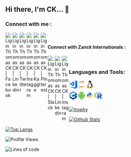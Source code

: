 ## Hi there, I'm CK... 👋

### Connect with me :

[<img align="left" alt="Ligin Thomas CK | Facebook" width="22px" src="https://cdn.jsdelivr.net/npm/simple-icons@3.11.0/icons/facebook.svg" />](https://www.facebook.com/liginthomasck)
[<img align="left" alt="Ligin Thomas CK | Linkedin" width="22px" src="https://cdn.jsdelivr.net/npm/simple-icons@3.11.0/icons/linkedin.svg" />](https://www.linkedin.com/in/liginthomasck/)
[<img align="left" alt="Ligin Thomas CK | Twitter" width="22px" src="https://cdn.jsdelivr.net/npm/simple-icons@v3/icons/twitter.svg" />](https://twitter.com/liginthomasck?)
[<img align="left" alt="Ligin Thomas CK | Instagram" width="22px" src="https://cdn.jsdelivr.net/npm/simple-icons@v3/icons/instagram.svg" />](https://www.instagram.com/liginthomasck/)
[<img align="left" alt="Ligin Thomas CK | Kaggle" width="22px" src="https://cdn.jsdelivr.net/npm/simple-icons@3.11.0/icons/kaggle.svg" />](https://www.kaggle.com/ciyakhan)
[<img align="left" alt="Ligin Thomas CK | Pinterest" width="22px" src="https://cdn.jsdelivr.net/npm/simple-icons@3.11.0/icons/pinterest.svg" />](https://in.pinterest.com/liginthomasck/)
<br/>

#### Connect with Zanck Internationals :

[<img align="left" alt="Ligin Thomas CK | Slack" width="22px" src="https://cdn.jsdelivr.net/npm/simple-icons@3.11.0/icons/slack.svg" />](https://zanckinternationals.slack.com)
[<img align="left" alt="Ligin Thomas CK | Linkedin" width="22px" src="https://cdn.jsdelivr.net/npm/simple-icons@3.11.0/icons/linkedin.svg" />](https://www.linkedin.com/company/zanck-internationals/)
[<img align="left" alt="Ligin Thomas CK | Instagram" width="22px" src="https://cdn.jsdelivr.net/npm/simple-icons@v3/icons/instagram.svg" />](https://www.instagram.com/zanck_internationals/)
<br/>

### Languages and Tools:

[<img align="left" alt="Visual Studio Code" width="26px" src="https://raw.githubusercontent.com/github/explore/80688e429a7d4ef2fca1e82350fe8e3517d3494d/topics/visual-studio-code/visual-studio-code.png" />](CiyaKhan)
[<img align="left" alt="Jupyter Notebook" width="26px" src="https://raw.githubusercontent.com/github/explore/80688e429a7d4ef2fca1e82350fe8e3517d3494d/topics/jupyter-notebook/jupyter-notebook.png" />](CiyaKhan)
[<img align="left" alt="C" width="26px" src="https://raw.githubusercontent.com/github/explore/80688e429a7d4ef2fca1e82350fe8e3517d3494d/topics/linux/linux.png" />](CiyaKhan)
<br/>
<br/>
[<img align="left" alt="Cpp" width="26px" src="https://raw.githubusercontent.com/github/explore/80688e429a7d4ef2fca1e82350fe8e3517d3494d/topics/cpp/cpp.png" />](CiyaKhan)
[<img align="left" alt="Android" width="26px" src="https://raw.githubusercontent.com/github/explore/80688e429a7d4ef2fca1e82350fe8e3517d3494d/topics/android/android.png" />](CiyaKhan)
[<img align="left" alt="Python" width="26px" src="https://raw.githubusercontent.com/github/explore/80688e429a7d4ef2fca1e82350fe8e3517d3494d/topics/python/python.png" />](CiyaKhan)
[<img align="left" alt="R" width="26px" src="https://raw.githubusercontent.com/github/explore/80688e429a7d4ef2fca1e82350fe8e3517d3494d/topics/r/r.png" />](CiyaKhan)
<br/>
<br/>

[![trophy](https://github-profile-trophy.vercel.app/?username=liginthomasck&margin-w=10&no-bg=true&column=7)](https://github.com/ryo-ma/github-profile-trophy)

[![Github Stats](https://github-readme-stats.vercel.app/api?username=liginthomasck&show_icons=true&theme=radical)](https://github.com/liginthomasck/github-readme-stats)

[![Top Langs](https://github-readme-stats.vercel.app/api/top-langs/?username=liginthomasck&layout=compact&theme=radical)](https://github.com/liginthomasck/github-readme-stats)
<br/>

<!--START_SECTION:waka-->


![Profile Views](http://img.shields.io/badge/Profile%20Views-14-blue)

![Lines of code](https://img.shields.io/badge/From%20Hello%20World%20I%27ve%20Written-1.9%20million%20lines%20of%20code-blue)
